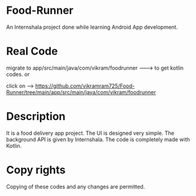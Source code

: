 # Food-Runner
An Internshala project done while learning Android App development.

# Real Code

migrate to app/src/main/java/com/vikram/foodrunner ---> to get kotlin codes.
            or
            
click on -->  https://github.com/vikramram725/Food-Runner/tree/main/app/src/main/java/com/vikram/foodrunner


# Description
It is a food delivery app project. The UI is designed very simple. The background API is given by Internshala. The code is completely made with Kotlin.

# Copy rights
Copying of these codes and any changes are permitted.
